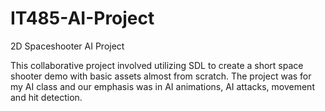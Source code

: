 # IT485-AI-Project
2D Spaceshooter AI Project

This collaborative project involved utilizing SDL to create a short space shooter demo with basic assets almost from scratch.
The project was for my AI class and our emphasis was in AI animations, AI attacks, movement and hit detection.
